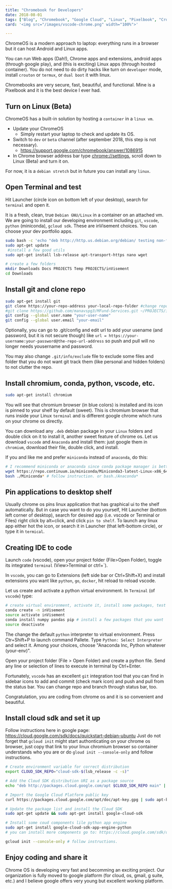 ```yaml
---
title: "Chromebook for Developers"
date: 2018-08-01
tags: ["Blog", "Chromebook", "Google Cloud", "Linux", "Pixelbook", "Crostini", "DevOps", "Python", "conda"]
card: '<img src="/images/vscode-chrome.png" width="100%">'

---
```


ChromeOS is a modern approach to laptop: everything runs in a browser but it can host Android and Linux apps. 

You can run Web apps (Dah!), Chrome apps and extensions, android apps (through google play), and (this is exciting) Linux apps (through hosted container). You do not need to do dirty hacks like turn on `developer` mode, install `crouton` or `termux`, or `dual boot` it with linux.

Chromebooks are very secure, fast, beautiful, and functional. Mine is a Pixelbook and it is the best device I ever had. 

## Turn on Linux (Beta)
ChromeOS has a built-in solution by hosting a `container` in a `linux vm`.

- Update your ChromeOS
    - Simply restart your laptop to check and update its OS.
- Switch to `dev` or `beta` channel (after september 2018, this step is not necessary).
    - https://support.google.com/chromebook/answer/1086915
- In Chrome browser address bar type [chrome://settings](chrome://settings), scroll down to Linux (Beta) and turn it on.

For now, it is a `debian stretch` but in future you can install any `linux`.

## Open Terminal and test
Hit Launcher (circle icon on bottom left of your desktop), search for  `terminal` and open it.

It is a fresh, clean, true `Debian GNU/Linux` in a container on an attached vm.
We are going to install our developing environment including `git`, `vscode`, `python` (miniconda), `gcloud sdk`.
These are inVisement choices. You can choose your dev portfolio apps.

```bash
sudo bash -c 'echo "deb http://http.us.debian.org/debian/ testing non-free contrib main" >> /etc/apt/sources.list'
sudo apt-get update
 #install a few good utils
sudo apt-get install lsb-release apt-transport-https nano wget

# create a few folders
mkdir Downloads Docs PROJECTS Temp PROJECTS/inVisement
cd Downloads
```

## Install git and clone repo
```bash
sudo apt-get install git
git clone https://your-repo-address your-local-repo-folder #change repo address like
#git clone https://github.com/manavspg3/MFund-Services.git ~/PROJECTS/inVisement
git config --global user.name "your-user-name"
git config --global user.email "your-email"
```

Optionally, you can go to .git/config and edit url to add your usename (and password, but it is not secure though) like `url = https://your-username:your-password@the-repo-url-address` so push and pull will no longer needs yousername and password.

You may also change `.git/info/exclude` file to exclude some files and folder that you do not want git track them (like personal and hidden folders) to not clutter the repo.

## Install chromium, conda, python, vscode, etc.

```bash
sudo apt-get install chromium
```

You will see that chromium browser (in blue colors) is installed and its icon is pinned to your shelf by default (sweet). This is chromium browser that runs inside your Linux `terminal` and is different google chrome which runs on your chrome os directly.

You can download any `.deb` debian package in your `Linux` folders and double click on it to install it, another sweet feature of chrome os. Let us download `vscode` and `Anaconda` and install them: just google them in `chromium`, download their file, double click, and install.

If you and like me and prefer `miniconda` instead of `anaconda`, do this: 

```bash
# I recommend miniconda or anaconda since conda package manager is better than pip to handle non python dependencies
wget https://repo.continuum.io/miniconda/Miniconda3-latest-Linux-x86_64.sh
bash ./Miniconda* # follow instruction. or bash./Anaconda*
```

## Pin applications to desktop shelf
Usually chrome os pins linux application that has graphical ui to the shelf automatically. But in case you want to do you yourself, Hit Launcher (bottom left corner of desktop), search for desired app (i.e. vscode or Terminal or Files) right click by alt+click, and click `pin to shelf`. To launch any linux app either hot the icon, or search it in Launcher (that left-bottom circle), or type it in `termical`.


## Creating IDE to code
Launch `code` (vscode), open your project folder (File>Open Folder), toggle its integrated `terminal` (View>Terminal or ctrl+\`). 

In `vscode`, you can go to Extensions (left side bar or Ctrl+Shift+X) and install extensions you want like `python`, `go`, `docker`, hit reload to reload vscode.

Let us create and activate a python virtual environment. In `Terminal` (of `vscode`) type:

```bash
# create virtual environment, activate it, install some packages, test it, deactivate it
conda create -n inVisement
source activate inVisement
conda install numpy pandas pip # install a few packages that you want
source deactivate
```

The change the default `python` interpreter to virtual environment. Press Ctr+Shift+P to launch command Pallete. Type `Python: Select Interpreter` and select it. Among your choices, choose "Anaconda Inc, Python whatever (your-env)".

Open your project folder (File > Open Folder) and create a python file. Send any line or selection of lines to execute in terminal by Ctrl+Enter.

Fortunately, `vscode` has an excellent `git` integration tool that you can find in sidebar icons to add and commit (check mark icon) and push and pull from the status bar. You can change repo and branch through status bar, too.

Congratulation, you are coding from chrome os and it is so convenient and beautiful.

## Install cloud sdk and set it up

Follow instructions here in google page:
https://cloud.google.com/sdk/docs/quickstart-debian-ubuntu
Just do not forget that `gcloud init` might start authonticating on your chrome os browser, just copy that link to your linux chromium browser so container understands who you are or do `gloud init --console-only` and follow instructions. 

```bash
# Create environment variable for correct distribution
export CLOUD_SDK_REPO="cloud-sdk-$(lsb_release -c -s)"

# Add the Cloud SDK distribution URI as a package source
echo "deb http://packages.cloud.google.com/apt $CLOUD_SDK_REPO main" | sudo tee -a /etc/apt/sources.list.d/google-cloud-sdk.list

# Import the Google Cloud Platform public key
curl https://packages.cloud.google.com/apt/doc/apt-key.gpg | sudo apt-key add -

# Update the package list and install the Cloud SDK
sudo apt-get update && sudo apt-get install google-cloud-sdk

# Install some coud components lile python app engine
sudo apt-get install google-cloud-sdk-app-engine-python
# you can install more components go to: https://cloud.google.com/sdk/docs/downloads-apt-get

gcloud init --concole-only # follow instructions. 
```

## Enjoy coding and share it
Chrome OS is developing very fast and becomming an exciting project. Our organization is fully moved to google platform (for cloud, os, gmail, g suite, etc.) and I believe google offers very young but excellent working platform.
